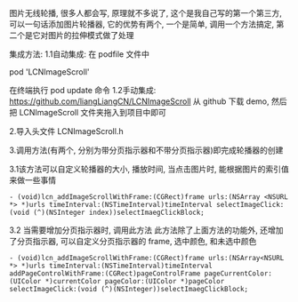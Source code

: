 图片无线轮播, 很多人都会写, 原理就不多说了, 这个是我自己写的第一个第三方, 可以一句话添加图片轮播器, 它的优势有两个, 一个是简单, 调用一个方法搞定, 第二个是它对图片的拉伸模式做了处理

集成方法: 
1.1自动集成:
在 podfile 文件中

pod 'LCNImageScroll'

在终端执行 pod update 命令
1.2手动集成:
https://github.com/liangLiangCN/LCNImageScroll
从 github 下载 demo, 然后把 LCNImageScroll 文件夹拖入到项目中即可

2.导入头文件 LCNImageScroll.h

3.调用方法(有两个, 分别为带分页指示器和不带分页指示器)即完成轮播器的创建

3.1该方法可以自定义轮播器的大小, 播放时间, 当点击图片时, 能根据图片的索引值来做一些事情
	
	- (void)lcn_addImageScrollWithFrame:(CGRect)frame urls:(NSArray <NSURL *> *)urls timeInterval:(NSTimeInterval)timeInterval selectImageClick:(void (^)(NSInteger index))selectImaegClickBlock;

3.2 当需要增加分页指示器时, 调用此方法 此方法除了上面方法的功能外, 还增加了分页指示器, 可以自定义分页指示器的 frame, 选中颜色, 和未选中颜色
	
	- (void)lcn_addImageScrollWithFrame:(CGRect)frame urls:(NSArray<NSURL *> *)urls timeInterval:(NSTimeInterval)timeInterval addPageControlWithFrame:(CGRect)pageControlFrame pageCurrentColor:(UIColor *)currentColor pageColor:(UIColor *)pageColor selectImageClick:(void (^)(NSInteger))selectImaegClickBlock;
